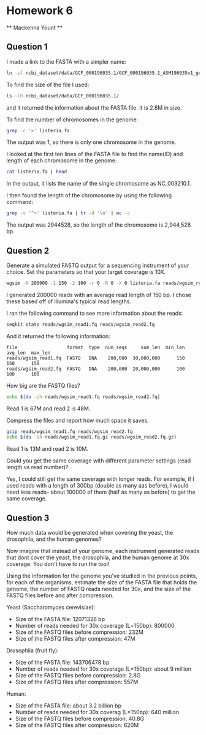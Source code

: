 # Homework 6
** Mackenna Yount **

## Question 1

I made a link to the FASTA with a simpler name:
```bash
ln -sf ncbi_dataset/data/GCF_000196035.1/GCF_000196035.1_ASM196035v1_genomic.fna listeria.fa
```

To find the size of the file I used:
```bash
ls -lh ncbi_dataset/data/GCF_000196035.1/
```
and it returned the information about the FASTA file. It is 2.8M in size.

To find the number of chromosomes in the genome:
```bash
grep -c '>' listeria.fa
```
The output was 1, so there is only one chromosome in the genome.

I looked at the first ten lines of the FASTA file to find the name(ID) and length of each chromosome in the genome:
```bash
cat listeria.fa | head 
```
In the output, it lists the name of the single chromosome as NC_003210.1. 

I then found the length of the chromosome by using the following command:
```bash
grep -v '^>' listeria.fa | tr -d '\n' | wc -c
```
The output was 2944528, so the length of the chromosome is 2,944,528 bp.

## Question 2
Generate a simulated FASTQ output for a sequencing instrument of your choice. Set the parameters so that your target coverage is 10X. 

```bash
wgsim -N 200000 -1 150 -2 100 -r 0 -R 0 -X 0 listeria.fa reads/wgsim_read1.fq reads/wgsim_read2.fq
```

I generated 200000 reads with an average read length of 150 bp. I chose these based off of Illumina's typical read lengths.

I ran the following command to see more information about the reads:
```bash
seqkit stats reads/wgsim_read1.fq reads/wgsim_read2.fq
```
And it returned the following information:
```
file                  format  type  num_seqs     sum_len  min_len  avg_len  max_len
reads/wgsim_read1.fq  FASTQ   DNA    200,000  30,000,000      150      150      150
reads/wgsim_read2.fq  FASTQ   DNA    200,000  20,000,000      100      100      100
```

How big are the FASTQ files?
```bash
echo $(du -sh reads/wgsim_read1.fq reads/wgsim_read2.fq)
```
Read 1 is 67M and read 2 is 48M.

Compress the files and report how much space it saves.
```bash
gzip reads/wgsim_read1.fq reads/wgsim_read2.fq
echo $(du -sh reads/wgsim_read1.fq.gz reads/wgsim_read2.fq.gz)
```
Read 1 is 13M and read 2 is 10M.

Could you get the same coverage with different parameter settings (read length vs read number)?

Yes, I could still get the same coverage with longer reads. For example, if I used reads with a length of 300bp (double as many aas before), I would need less reads– about 100000 of them (half as many as before) to get the same coverage.

## Question 3
How much data would be generated when covering the yeast, the drosophila, and the human genomes?

Now imagine that instead of your genome, each instrument generated reads that dont cover the yeast, the drosophila, and the human genome at 30x coverage. You don't have to run the tool!

Using the information for the genome you've studied in the previous points, for each of the organisms, estimate the size of the FASTA file that holds the genome, the number of FASTQ reads needed for 30x, and the size of the FASTQ files before and after compression.

Yeast (Saccharomyces cerevisiae):
* Size of the FASTA file: 12071326 bp
* Number of reads needed for 30x coverage (L=150bp): 800000
* Size of the FASTQ files before compression: 232M
* Size of the FASTQ files after compression: 47M

Drosophila (fruit fly):
* Size of the FASTA file: 143706478 bp
* Number of reads needed for 30x coverage (L=150bp): about 9 million
* Size of the FASTQ files before compression: 2.8G
* Size of the FASTQ files after compression: 557M

Human:
* Size of the FASTA file: about 3.2 billion bp
* Number of reads needed for 30x coverag (L=150bp): 640 million
* Size of the FASTQ files before compression: 40.8G
* Size of the FASTQ files after compression: 620M
